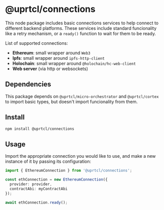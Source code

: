 # @uprtcl/connections

This node package includes basic connections services to help connect to different backend platforms. These services include standard funcionality like a retry mechanism, or a `ready()` function to wait for them to be ready.

List of supported connections:

- **Ethereum**: small wrapper around `Web3`
- **Ipfs**: small wrapper around `ipfs-http-client`
- **Holochain**: small wrapper around `@holochain/hc-web-client`
- **Web server** (via http or websockets)

## Dependencies

This package depends on `@uprtcl/micro-orchestrator` and `@uprtcl/cortex` to import basic types, but doesn't import funcionality from them.

## Install

```bash
npm install @uprtcl/connections
```

## Usage

Import the appropriate connection you would like to use, and make a new instance of it by passing its configuration:

```ts
import { EthereumConnection } from '@uprtcl/connections';

const ethConnection = new EthereumConnection({
  provider: provider,
  contractAbi: myContractAbi
});

await ethConnection.ready();
```
